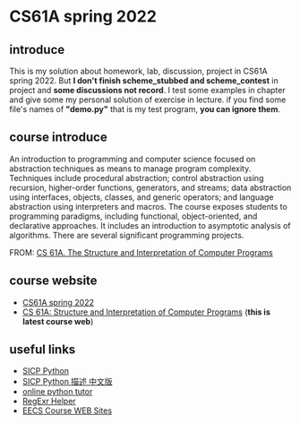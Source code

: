 # CS61A spring 2022

## introduce

This is my solution about  homework, lab, discussion, project in CS61A spring 2022. But **I don't finish scheme_stubbed and scheme_contest** in project and **some discussions not record**.
I test some examples in chapter and give some my personal solution of exercise in lecture.
if you find some file's names of **"demo.py"** that is my test program, **you can ignore them**.

## **course introduce**

An introduction to programming and computer science focused on abstraction techniques as means to manage program complexity. Techniques include procedural abstraction; control abstraction using recursion, higher-order functions, generators, and streams; data abstraction using interfaces, objects, classes, and generic operators; and language abstraction using interpreters and macros. 
The course exposes students to programming paradigms, including functional, object-oriented, and declarative approaches. It includes an introduction to asymptotic analysis of algorithms. There are several significant programming projects. 

FROM: [CS 61A. The Structure and Interpretation of Computer Programs](https://www2.eecs.berkeley.edu/Courses/CS61A/)

## course website

- [CS61A spring 2022](https://inst.eecs.berkeley.edu/~cs61a/sp22/)
- [CS 61A: Structure and Interpretation of Computer Programs](https://cs61a.org/) (**this is latest course web**)

## useful links

- [SICP Python](http://composingprograms.com/pages/11-getting-started.html)
- [SICP Python 描述 中文版](https://github.com/wizardforcel/sicp-py-zh)
- [online python tutor](https://pythontutor.com/composingprograms.html#mode=edit)
- [RegExr Helper](https://regexr.com/6r3v1)
- [EECS Course WEB Sites](https://inst.eecs.berkeley.edu/classes-eecs.html)

